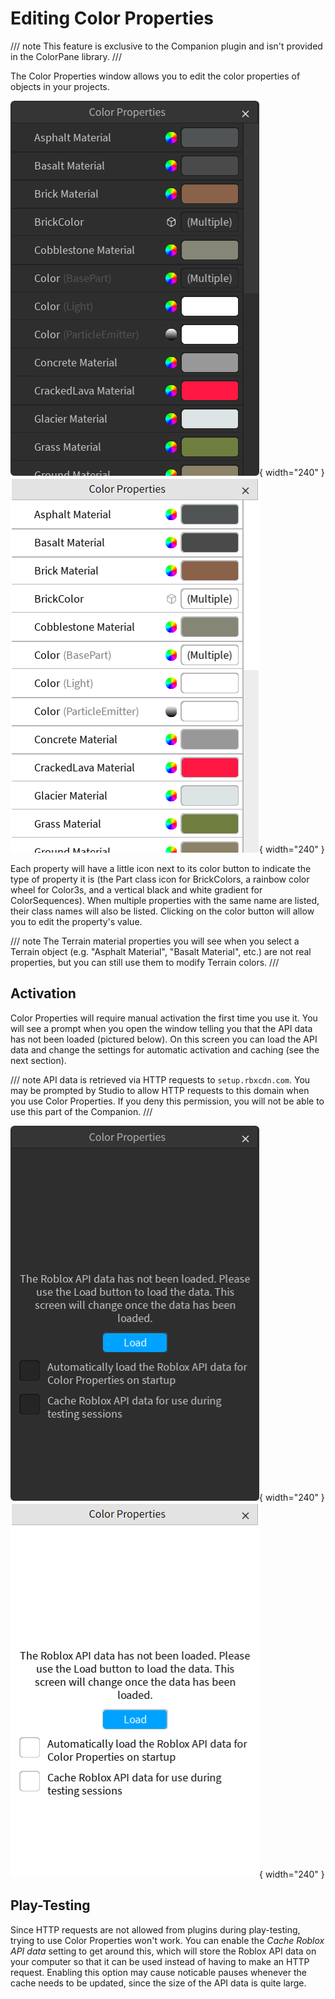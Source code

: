 # Editing Color Properties

/// note
This feature is exclusive to the Companion plugin and isn't provided in the ColorPane library.
///

The Color Properties window allows you to edit the color properties of objects in your projects.

![Color Properties (dark theme)](../images/color-properties-dark.png#only-dark){ width="240" }
![Color Properties (light theme)](../images/color-properties-light.png#only-light){ width="240" }

Each property will have a little icon next to its color button to indicate the type of property it is (the Part class icon for BrickColors, a rainbow color wheel for Color3s, and a vertical black and white gradient for ColorSequences). When multiple properties with the same name are listed, their class names will also be listed. Clicking on the color button will allow you to edit the property's value.

/// note
The Terrain material properties you will see when you select a Terrain object (e.g. "Asphalt Material", "Basalt Material", etc.) are not real properties, but you can still use them to modify Terrain colors.
///

## Activation

Color Properties will require manual activation the first time you use it. You will see a prompt when you open the window telling you that the API data has not been loaded (pictured below). On this screen you can load the API data and change the settings for automatic activation and caching (see the next section).

/// note
API data is retrieved via HTTP requests to `setup.rbxcdn.com`. You may be prompted by Studio to allow HTTP requests to this domain when you use Color Properties. If you deny this permission, you will not be able to use this part of the Companion.
///

![Color Properties, not loaded (dark theme)](../images/color-properties-unloaded-dark.png#only-dark){ width="240" }
![Color Properties, not loaded (light theme)](../images/color-properties-unloaded-light.png#only-light){ width="240" }

## Play-Testing

Since HTTP requests are not allowed from plugins during play-testing, trying to use Color Properties won't work. You can enable the *Cache Roblox API data* setting to get around this, which will store the Roblox API data on your computer so that it can be used instead of having to make an HTTP request. Enabling this option may cause noticable pauses whenever the cache needs to be updated, since the size of the API data is quite large.